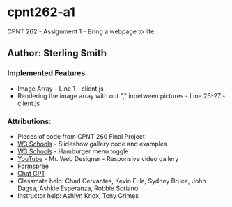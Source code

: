 # cpnt262-a1
CPNT 262 - Assignment 1 - Bring a webpage to life

## Author: Sterling Smith

### Implemented Features
- Image Array - Line 1 - client.js
- Rendering the image array with out "," inbetween pictures - Line 26-27 - client.js

### Attributions:
- Pieces of code from CPNT 260 Final Project
- [W3 Schools](https://www.w3schools.com/howto/howto_js_slideshow.asp) - Slideshow gallery code and examples
- [W3 Schools](https://www.w3schools.com/js/js_strict.asp) - Hamburger menu toggle
- [YouTube](https://www.youtube.com/watch?v=z3Y5gJWmVVU) - Mr. Web Designer - Responsive video gallery
- [Formspree](https://formspree.io/forms/xzblkqla/integration)
- [Chat GPT](https://openai.com/blog/chatgpt)
- Classmate help: Chad Cervantes, Kevin Fula, Sydney Bruce, John Dagsa, Ashkie Esperanza, Robbie Soriano
- Instructor help: Ashlyn Knox, Tony Grimes